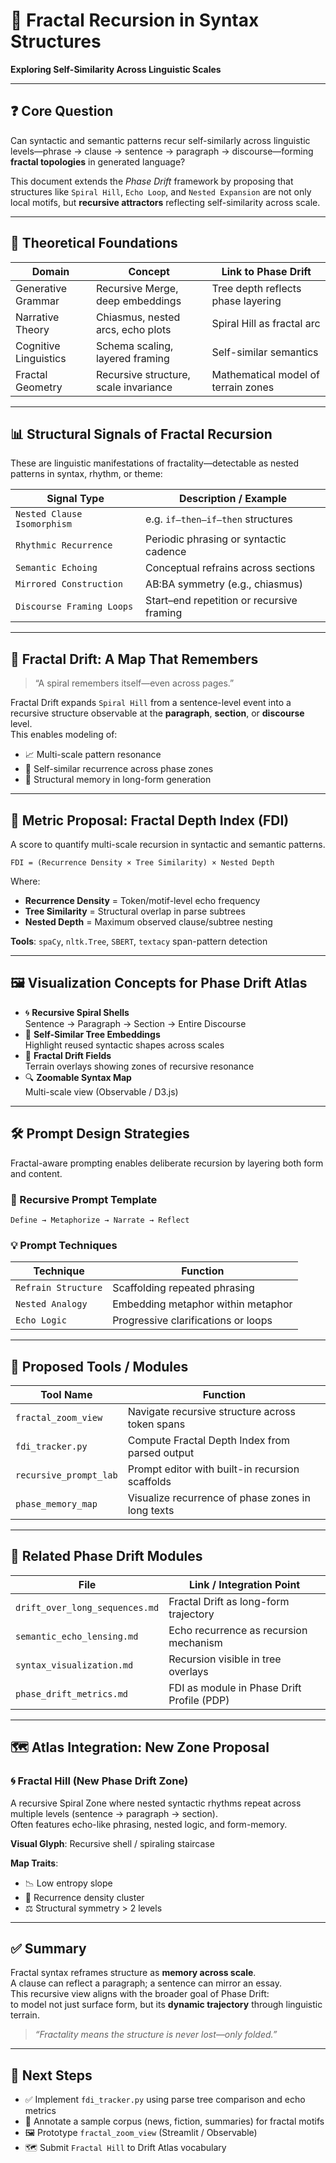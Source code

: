 # 🌌 Fractal Recursion in Syntax Structures  
**Exploring Self-Similarity Across Linguistic Scales**

---

## ❓ Core Question

Can syntactic and semantic patterns recur self-similarly across linguistic levels—phrase → clause → sentence → paragraph → discourse—forming **fractal topologies** in generated language?

This document extends the *Phase Drift* framework by proposing that structures like `Spiral Hill`, `Echo Loop`, and `Nested Expansion` are not only local motifs, but **recursive attractors** reflecting self-similarity across scale.

---

## 🧬 Theoretical Foundations

| Domain               | Concept                          | Link to Phase Drift                  |
|----------------------|----------------------------------|--------------------------------------|
| Generative Grammar   | Recursive Merge, deep embeddings | Tree depth reflects phase layering   |
| Narrative Theory     | Chiasmus, nested arcs, echo plots| Spiral Hill as fractal arc           |
| Cognitive Linguistics| Schema scaling, layered framing  | Self-similar semantics               |
| Fractal Geometry     | Recursive structure, scale invariance | Mathematical model of terrain zones |

---

## 📊 Structural Signals of Fractal Recursion

These are linguistic manifestations of fractality—detectable as nested patterns in syntax, rhythm, or theme:

| Signal Type              | Description / Example                         |
|--------------------------|-----------------------------------------------|
| `Nested Clause Isomorphism` | e.g. `if–then–if–then` structures             |
| `Rhythmic Recurrence`    | Periodic phrasing or syntactic cadence        |
| `Semantic Echoing`       | Conceptual refrains across sections           |
| `Mirrored Construction`  | AB:BA symmetry (e.g., chiasmus)               |
| `Discourse Framing Loops`| Start–end repetition or recursive framing     |

---

## 🧠 Fractal Drift: A Map That Remembers

> “A spiral remembers itself—even across pages.”

Fractal Drift expands `Spiral Hill` from a sentence-level event into a recursive structure observable at the **paragraph**, **section**, or **discourse** level.  
This enables modeling of:

- 📈 Multi-scale pattern resonance  
- 🔁 Self-similar recurrence across phase zones  
- 🧠 Structural memory in long-form generation

---

## 🧪 Metric Proposal: Fractal Depth Index (FDI)

A score to quantify multi-scale recursion in syntactic and semantic patterns.

```text
FDI = (Recurrence Density × Tree Similarity) × Nested Depth
```

Where:

- **Recurrence Density** = Token/motif-level echo frequency  
- **Tree Similarity** = Structural overlap in parse subtrees  
- **Nested Depth** = Maximum observed clause/subtree nesting

**Tools**: `spaCy`, `nltk.Tree`, `SBERT`, `textacy` span-pattern detection

---

## 🖼️ Visualization Concepts for Phase Drift Atlas

- 🌀 **Recursive Spiral Shells**  
  Sentence → Paragraph → Section → Entire Discourse  
- 🌳 **Self-Similar Tree Embeddings**  
  Highlight reused syntactic shapes across scales  
- 🧭 **Fractal Drift Fields**  
  Terrain overlays showing zones of recursive resonance  
- 🔍 **Zoomable Syntax Map**  
  Multi-scale view (Observable / D3.js)

---

## 🛠 Prompt Design Strategies

Fractal-aware prompting enables deliberate recursion by layering both form and content.

### 🧱 Recursive Prompt Template

```text
Define → Metaphorize → Narrate → Reflect
```

### 💡 Prompt Techniques

| Technique          | Function                               |
|--------------------|----------------------------------------|
| `Refrain Structure`| Scaffolding repeated phrasing          |
| `Nested Analogy`   | Embedding metaphor within metaphor     |
| `Echo Logic`       | Progressive clarifications or loops    |

---

## 🧩 Proposed Tools / Modules

| Tool Name              | Function                                                           |
|------------------------|--------------------------------------------------------------------|
| `fractal_zoom_view`    | Navigate recursive structure across token spans                    |
| `fdi_tracker.py`       | Compute Fractal Depth Index from parsed output                     |
| `recursive_prompt_lab` | Prompt editor with built-in recursion scaffolds                    |
| `phase_memory_map`     | Visualize recurrence of phase zones in long texts                  |

---

## 🔁 Related Phase Drift Modules

| File                        | Link / Integration Point                                |
|-----------------------------|---------------------------------------------------------|
| `drift_over_long_sequences.md` | Fractal Drift as long-form trajectory                  |
| `semantic_echo_lensing.md`     | Echo recurrence as recursion mechanism                 |
| `syntax_visualization.md`      | Recursion visible in tree overlays                    |
| `phase_drift_metrics.md`       | FDI as module in Phase Drift Profile (PDP)             |

---

## 🗺️ Atlas Integration: New Zone Proposal

### 🌀 **Fractal Hill** (New Phase Drift Zone)

A recursive Spiral Zone where nested syntactic rhythms repeat across multiple levels (sentence → paragraph → section).  
Often features echo-like phrasing, nested logic, and form-memory.

**Visual Glyph**: Recursive shell / spiraling staircase

**Map Traits**:

- 📉 Low entropy slope  
- 🔁 Recurrence density cluster  
- ⚖️ Structural symmetry > 2 levels

---

## ✅ Summary

Fractal syntax reframes structure as **memory across scale**.  
A clause can reflect a paragraph; a sentence can mirror an essay.  
This recursive view aligns with the broader goal of Phase Drift:  
to model not just surface form, but its **dynamic trajectory** through linguistic terrain.

> _“Fractality means the structure is never lost—only folded.”_

---

## 🧭 Next Steps

- ✅ Implement `fdi_tracker.py` using parse tree comparison and echo metrics  
- 🧪 Annotate a sample corpus (news, fiction, summaries) for fractal motifs  
- 🖼 Prototype `fractal_zoom_view` (Streamlit / Observable)  
- 🗺 Submit `Fractal Hill` to Drift Atlas vocabulary
